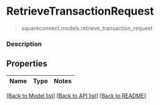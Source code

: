 # RetrieveTransactionRequest
> squareconnect.models.retrieve_transaction_request

### Description



## Properties
Name | Type | Notes
------------ | ------------- | -------------

[[Back to Model list]](../README.md#documentation-for-models) [[Back to API list]](../README.md#documentation-for-api-endpoints) [[Back to README]](../README.md)


